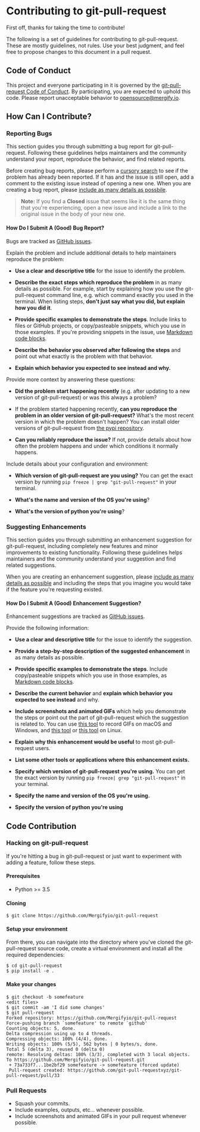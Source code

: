 # Contributing to git-pull-request

First off, thanks for taking the time to contribute!

The following is a set of guidelines for contributing to git-pull-request.
These are mostly guidelines, not rules. Use your best judgment, and feel free
to propose changes to this document in a pull request.

## Code of Conduct

This project and everyone participating in it is governed by the
[git-pull-request Code of Conduct](CODE_OF_CONDUCT.md). By participating, you
are expected to uphold this code. Please report unacceptable behavior to
[opensource@mergify.io](mailto:opensource@mergify.io).

## How Can I Contribute?

### Reporting Bugs

This section guides you through submitting a bug report for git-pull-request.
Following these guidelines helps maintainers and the community
understand your report, reproduce the behavior, and find related reports.

Before creating bug reports, please perform a [cursory
search](https://github.com/Mergifyio/git-pull-request/issues?q=is%3Aissue%20is%3Aopen%20)
to see if the problem has already been reported. If it has and the issue is
still open, add a comment to the existing issue instead of opening a new one.
When you are creating a bug report, please [include as many details as
possbile](#how-do-i-submit-a-good-bug-report).

> **Note:** If you find a **Closed** issue that seems like it is the same thing
> that you're experiencing, open a new issue and include a link to the original
> issue in the body of your new one.

#### How Do I Submit A (Good) Bug Report?

Bugs are tracked as [GitHub
issues](https://guides.github.com/features/issues/).

Explain the problem and include additional details to help maintainers
reproduce the problem:

* **Use a clear and descriptive title** for the issue to identify the problem.

* **Describe the exact steps which reproduce the problem** in as many details
  as possible. For example, start by explaining how you use the
  git-pull-request command line, e.g. which command exactly you used in the
  terminal. When listing steps, **don't just say what you did, but explain how
  you did it**.

* **Provide specific examples to demonstrate the steps**. Include links to
  files or GitHub projects, or copy/pasteable snippets, which you use in those
  examples. If you're providing snippets in the issue, use [Markdown code
  blocks](https://help.github.com/articles/markdown-basics/#multiple-lines).

* **Describe the behavior you observed after following the steps** and point
  out what exactly is the problem with that behavior.

* **Explain which behavior you expected to see instead and why.**


Provide more context by answering these questions:

* **Did the problem start happening recently** (e.g. after updating to a new
  version of git-pull-request) or was this always a problem?

* If the problem started happening recently, **can you reproduce the problem in
  an older version of git-pull-request?** What's the most recent version in
  which the problem doesn't happen? You can install older versions of
  git-pull-request from [the pypi
  repository](https://pypi.python.org/pypi/git-pull-request/).

* **Can you reliably reproduce the issue?** If not, provide details about how
  often the problem happens and under which conditions it normally happens.


Include details about your configuration and environment:

* **Which version of git-pull-request are you using?** You can get the exact
  version by running `pip freeze | grep "git-pull-request"` in your terminal.

* **What's the name and version of the OS you're using**?

* **What's the version of python you're using**?

### Suggesting Enhancements

This section guides you through submitting an enhancement suggestion for
git-pull-request, including completely new features and minor improvements to
existing functionality. Following these guidelines helps maintainers and the
community understand your suggestion and find related suggestions.

When you are creating an enhancement suggestion, please [include as many
details as possible](#how-do-i-submit-a-good-enhancement-suggestion) and
including the steps that you imagine you would take if the feature you're
requesting existed.

#### How Do I Submit A (Good) Enhancement Suggestion?

Enhancement suggestions are tracked as [GitHub
issues](https://guides.github.com/features/issues/).

Provide the following information:

* **Use a clear and descriptive title** for the issue to identify the
  suggestion.

* **Provide a step-by-step description of the suggested enhancement** in as
  many details as possible.

* **Provide specific examples to demonstrate the steps**. Include
  copy/pasteable snippets which you use in those examples, as [Markdown code
  blocks](https://help.github.com/articles/markdown-basics/#multiple-lines).

* **Describe the current behavior** and **explain which behavior you expected
  to see instead** and why.

* **Include screenshots and animated GIFs** which help you demonstrate the
  steps or point out the part of git-pull-request which the suggestion is
  related to. You can use [this tool](https://www.cockos.com/licecap/) to
  record GIFs on macOS and Windows, and [this
  tool](https://github.com/colinkeenan/silentcast) or [this
  tool](https://github.com/GNOME/byzanz) on Linux.

* **Explain why this enhancement would be useful** to most git-pull-request
  users.

* **List some other tools or applications where this enhancement exists.**

* **Specify which version of git-pull-request you're using.** You can get the
  exact version by running `pip freeze| grep "git-pull-request"` in your
  terminal.

* **Specify the name and version of the OS you're using.**

* **Specify the version of python you're using**

## Code Contribution

### Hacking on git-pull-request

If you're hitting a bug in git-pull-request or just want to experiment with
adding a feature, follow these steps.

#### Prerequisites

- Python >= 3.5

#### Cloning

``` command-line
$ git clone https://github.com/Mergifyio/git-pull-request
```

#### Setup your environment

From there, you can navigate into the directory where you've cloned the
git-pull-request source code, create a virtual environment and install all the
required dependencies:

``` command-line
$ cd git-pull-request
$ pip install -e .
```

#### Make your changes

``` command-line
$ git checkout -b somefeature
<edit files>
$ git commit -am 'I did some changes'
$ git pull-request
Forked repository: https://github.com/Mergifyio/git-pull-request
Force-pushing branch `somefeature' to remote `github'
Counting objects: 5, done.
Delta compression using up to 4 threads.
Compressing objects: 100% (4/4), done.
Writing objects: 100% (5/5), 562 bytes | 0 bytes/s, done.
Total 5 (delta 3), reused 0 (delta 0)
remote: Resolving deltas: 100% (3/3), completed with 3 local objects.
To https://github.com/Mergifyio/git-pull-request.git
 + 73a733f7...1be2bf29 somefeature -> somefeature (forced update)
 Pull-request created: https://github.com/git-pull-requestxyz/git-pull-request/pull/33
```

### Pull Requests

* Squash your commits.
* Include examples, outputs, etc... whenever possible.
* Include screenshots and animated GIFs in your pull request whenever possible.
